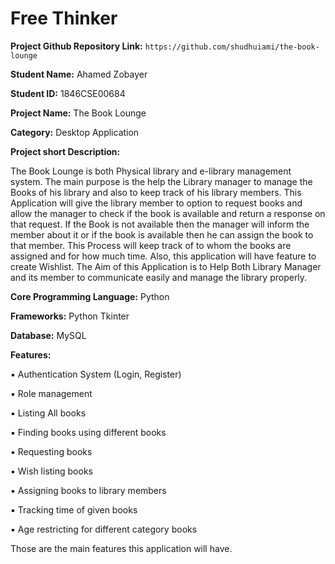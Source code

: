 # **Free Thinker**

**Project Github Repository Link:**
`https://github.com/shudhuiami/the-book-lounge`

**Student Name:** Ahamed Zobayer

**Student ID:** 1846CSE00684

**Project Name:** The Book Lounge

**Category:** Desktop Application

**Project short Description:**

The Book Lounge is both Physical library and e-library management system. The main purpose is the help the Library manager to manage the Books of his library and also to keep track of his library members.
This Application will give the library member to option to request books and allow the manager to check if the book is available and return a response on that request. If the Book is not available then the manager will inform the member about it or if the book is available then he can assign the book to that member. This Process will keep track of to whom the books are assigned and for how much time.
Also, this application will have feature to create Wishlist.
The Aim of this Application is to Help Both Library Manager and its member to communicate easily and manage the library properly.

**Core Programming Language:** Python

**Frameworks:** Python Tkinter

**Database:** MySQL

**Features:**

▪ Authentication System (Login, Register)

▪ Role management

▪ Listing All books

▪ Finding books using different books

▪ Requesting books

▪ Wish listing books

▪ Assigning books to library members

▪ Tracking time of given books

▪ Age restricting for different category books

Those are the main features this application will have.